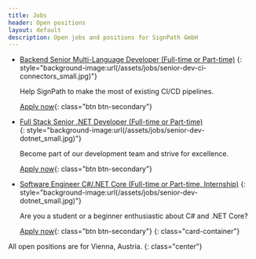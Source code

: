 ```yaml
---
title: Jobs
header: Open positions
layout: default
description: Open jobs and positions for SignPath GmbH
---
```


* [Backend Senior Multi-Language Developer (Full-time or Part-time)](senior-dev-ci-connectors)
  {: style="background-image:url(/assets/jobs/senior-dev-ci-connectors_small.jpg)"}

  Help SignPath to make the most of existing CI/CD pipelines.

  [Apply now](senior-dev-ci-connectors){: class="btn btn-secondary"}

* [Full Stack Senior .NET Developer (Full-time or Part-time)](senior-dev-dotnet)	
  {: style="background-image:url(/assets/jobs/senior-dev-dotnet_small.jpg)"}

  Become part of our development team and strive for excellence.

  [Apply now](senior-dev-dotnet){: class="btn btn-secondary"}
  
* [Software Engineer C#/.NET Core (Full-time or Part-time, Internship)](software-engineer-dotnet)
  {: style="background-image:url(/assets/jobs/senior-dev-dotnet_small.jpg)"}

  Are you a student or a beginner enthusiastic about C# and .NET Core?

  [Apply now](software-engineer-dotnet){: class="btn btn-secondary"}
{: class="card-container"}

All open positions are for Vienna, Austria.
{: class="center"}
